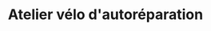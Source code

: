 ---
title: "Atelier vélo d'autoréparation"
url: /fresnes/atelier-velo-dautoreparation/
shop: vélo
---